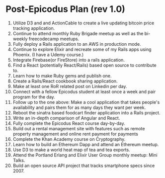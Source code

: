 # Post-Epicodus Plan (rev 1.0)

1. Utilize D3 and and ActionCable to create a live updating bitcoin price tracking application.
2. Continue to attend monthly Ruby Brigade meetup as well as the bi-weekly freecodecamp meetups.
3. Fully deploy a Rails application to an AWS in production mode.
4. Continue to explore Elixir and recreate some of my Rails apps using Phoenix. (I have a Udemy course.)
5. Integrate Firebase(or FireStore) into a rails application.
6. Find a React (potentially React/Rails) based open source to contribute to.
7. Learn how to make Ruby gems and publish one.
8. Create a Rails/React cookbook sharing application.
9. Make at least one RoR related post on Linkedin per day.
10. Connect with a fellow Epicodus student at least once a week and pair program for the day.
11. Follow up to the one above: Make a cool application that takes people's availability and pairs them for as many days they want per week.
12. Reboot the sinatra based foodcart finder application into a Rails project.
13. Write an in-depth comparison of Angular and React.
14. Fully complete the Epicodus React course day-by-day.
15. Build out a rental management site with features such as remote property management and online rent payment for payments
16. Complete the Khan Academy course on Cryptography.
17. Learn how to build an Ethereum Dapp and attend an Ethereum meetup.
18. Use D3 to make a world heat map of tea and tea exports.
19. Attend the Portland Erlang and Elixir User Group monthly meetup: Mini Talks.
20. Build an open source API project that tracks smartphone specs since 2007. 
